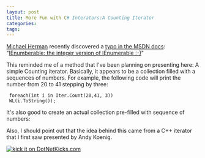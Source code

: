 ```yaml
---
layout: post
title: More Fun with C# Interators:A Counting Iterator
categories: 
tags: 
---
```

[Michael Herman](http://www.dotnetjunkies.com/WebLog/mwherman2000/default.aspx) recently discovered a 
[typo in the MSDN docs](http://msdn2.microsoft.com/en-us/library/ms131103.aspx):   
"[IEnumberable: the integer version of IEnumerable  :-)](http://www.dotnetjunkies.com/WebLog/mwherman2000/archive/2007/05/06/233749.aspx)"

This reminded me of a method that I've been planning on presenting here:  A simple Counting iterator.  Basically, it appears to be a collection filled with a sequences of numbers.  For example, the following code will print the number from 20 to 41 stepping by three:

	 foreach(int i in Iter.Count(20,41, 3))
	 WL(i.ToString());

It's also good to create an actual collection pre-filled with sequence of numbers:
<script src="https://gist.github.com/jamescurran/5472360.js">    </script>

Also, I should point out that the idea behind this came from a C++ iterator that I first saw presented by Andy Koenig. 

<a href="http://www.dotnetkicks.com/kick/?url=http://honestillusion.com/blogs/blog_0/archive/2007/05/08/more-fun-with-c-interators-a-counting-iterator.aspx">

<img alt="kick it on DotNetKicks.com" src="http://www.dotnetkicks.com/Services/Images/KickItImageGenerator.ashx?url=http://honestillusion.com/blogs/blog_0/archive/2007/05/08/more-fun-with-c-interators-a-counting-iterator.aspx" border="0" /></a>
